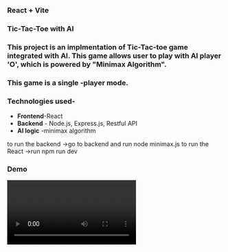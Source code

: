 ### React + Vite



### Tic-Tac-Toe with AI

### This project is an implmentation of Tic-Tac-toe game integrated with AI. This game allows user to play with AI player 'O', which is powered by "Minimax Algorithm".

### This game is a single -player mode.

### Technologies used-
- **Frontend**-React
- **Backend** - Node.js, Express.js, Restful API
- **AI logic** -minimax algorithm

to run the backend ->go to backend and run node minimax.js
to run the React ->run npm run dev

### Demo

<video controls>
<source src="video/PlayGame.mp4" type="video/mp4"></source>